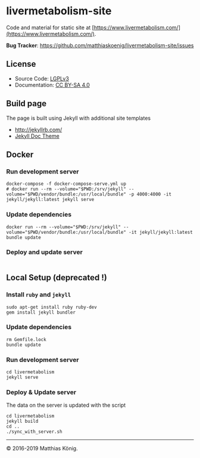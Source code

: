 # livermetabolism-site
Code and material for static site at [https://www.livermetabolism.com/](https://www.livermetabolism.com/).

**Bug Tracker**: https://github.com/matthiaskoenig/livermetabolism-site/issues  

## License
* Source Code: [LGPLv3](http://opensource.org/licenses/GPL-3.0)
* Documentation: [CC BY-SA 4.0](http://creativecommons.org/licenses/by-sa/4.0/)

## Build page
The page is built using Jekyll with additional site templates 
* http://jekyllrb.com/
* [Jekyll Doc Theme](https://aksakalli.github.io/jekyll-doc-theme/)

## Docker
### Run development server
```
docker-compose -f docker-compose-serve.yml up
# docker run --rm --volume="$PWD:/srv/jekyll" --volume="$PWD/vendor/bundle:/usr/local/bundle" -p 4000:4000 -it jekyll/jekyll:latest jekyll serve
```

### Update dependencies
```
docker run --rm --volume="$PWD:/srv/jekyll" --volume="$PWD/vendor/bundle:/usr/local/bundle" -it jekyll/jekyll:latest bundle update
```

### Deploy and update server
```

```


## Local Setup (deprecated !)
### Install `ruby` and `jekyll`
```
sudo apt-get install ruby ruby-dev
gem install jekyll bundler
```

### Update dependencies
```
rm Gemfile.lock
bundle update
```

### Run development server
```
cd livermetabolism
jekyll serve
```

### Deploy & Update server
The data on the server is updated with the script
```
cd livermetabolism
jekyll build
cd ..
./sync_with_server.sh
```

----
&copy; 2016-2019 Matthias König.
